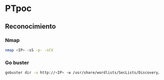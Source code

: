 # PTpoc
## Reconocimiento
### Nmap
```bash
nmap <IP> -sS -p- -sCV
```
### Go buster
```bash
gobuster dir -u http://<IP> -w /usr/share/wordlists/SecLists/Discovery/Web-Content/directory-list-2.3-big.txt -x html,php,xml,json,txt,sh,git -r
```

